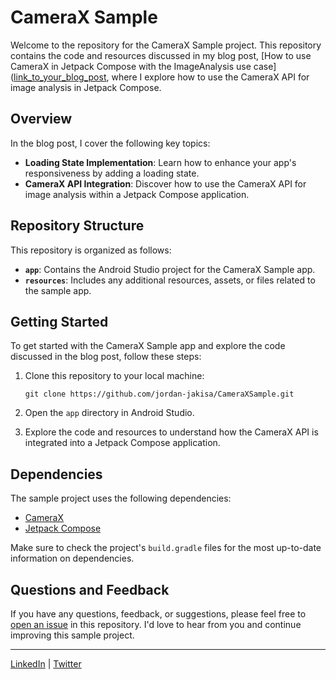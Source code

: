 # CameraX Sample

Welcome to the repository for the CameraX Sample project. This repository contains the code and resources discussed in my blog post, 
[How to use CameraX in Jetpack Compose with the ImageAnalysis use case]([link_to_your_blog_post](https://jordan-mungujakisa.medium.com/how-to-use-camerax-in-jetpack-compose-with-the-imageanalysis-use-case-f0e8f5261c3b), where I explore how to use the CameraX API for image analysis in Jetpack Compose.

## Overview

In the blog post, I cover the following key topics:

- **Loading State Implementation**: Learn how to enhance your app's responsiveness by adding a loading state.
- **CameraX API Integration**: Discover how to use the CameraX API for image analysis within a Jetpack Compose application.

## Repository Structure

This repository is organized as follows:

- **`app`**: Contains the Android Studio project for the CameraX Sample app.
- **`resources`**: Includes any additional resources, assets, or files related to the sample app.

## Getting Started

To get started with the CameraX Sample app and explore the code discussed in the blog post, follow these steps:

1. Clone this repository to your local machine:

    ```
    git clone https://github.com/jordan-jakisa/CameraXSample.git
    ```

2. Open the `app` directory in Android Studio.

3. Explore the code and resources to understand how the CameraX API is integrated into a Jetpack Compose application.

## Dependencies

The sample project uses the following dependencies:

- [CameraX](https://developer.android.com/training/camerax)
- [Jetpack Compose](https://developer.android.com/jetpack/compose)

Make sure to check the project's `build.gradle` files for the most up-to-date information on dependencies.

## Questions and Feedback

If you have any questions, feedback, or suggestions, please feel free to [open an issue](https://github.com/jordan-jakisa/CameraXSample/issues) in this repository. I'd love to hear from you and continue improving this sample project.

---

[LinkedIn](https://www.linkedin.com/in/jordanmungujakisa/) | [Twitter](https://twitter.com/JakisaJordan)
